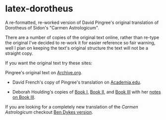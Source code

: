 # latex-dorotheus

A re-formatted, re-worked version of David Pingree's original translation of Dorotheus of Sidon's "Carmen Astrologicum".

There are a number of copies of the original text online, rather than re-type the original I've decided to re-work it for easier reference so fair warning, well I plan on keeping the text's original structure the text will not be a straight copy.

If you want the original text try these sites:

Pingree's original text on [Archive.org](https://archive.org/details/PingreeDS1976).

- David French's copy of Pingree's translation on [Academia.edu](https://www.academia.edu/36454527/Dorotheus_of_Sidon_CARMEN_ASTROLOGICUM_translated_by_David_Pingree).

- Deborah Houlding's copies of [Book I](https://www.skyscript.co.uk/dorotheus1.pdf), [Book II](https://www.skyscript.co.uk/dorotheus2.pdf), and [Book III](https://www.skyscript.co.uk/dorotheus3.pdf) with her [notes on Book III](https://www.skyscript.co.uk/dorotheus3notes.pdf).

If you are looking for a completely new translation of the *Carmen Astrologicum* checkout [Ben Dykes version](https://bendykes.com/product/dorotheuss-carmen-astrologicum/).

